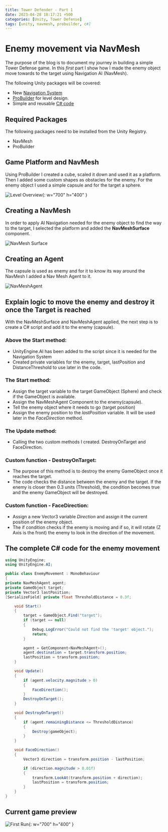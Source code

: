```yaml
---
title: Tower Defender - Part 1
date: 2023-04-28 18:17:21 +500
categories: [Unity, Tower Defense]
tags: [unity, navmesh, probuilder, c#]
---
```


# Enemy movement via NavMesh

The purpose of the blog is to document my journey in building a simple Tower Defense game.
In this _first_ part I show how I made the enemy object move towards to the target using Navigation AI (NavMesh).

The following Unity packages will be covered:

- New [Navigation System](https://docs.unity3d.com/Packages/com.unity.ai.navigation@1.1/manual/NavInnerWorkings.html)
- [ProBuilder](https://docs.unity3d.com/Packages/com.unity.probuilder@5.0/manual/index.html) for level design.
- Simple and reusable [C# code](https://docs.unity3d.com/2023.2/Documentation/Manual/CreatingAndUsingScripts.html)

## Required Packages

The following packages need to be installed from the Unity Registry.

- NavMesh
- ProBuilder

## Game Platform and NavMesh

Using ProBuilder I created a cube, scaled it down and used it as a platform. Then I added some custom shapes as obstacles for the enemy.
For the enemy object I used a simple capsule and for the target a sphere.

![Level Overview](/assets/img/Overview.png){: w="700" h="400" }

## Creating a NavMesh

In order to apply AI Navigation needed for the enemy object to find the way to the target, I selected the platform and added the **NavMeshSurface** component.

![NavMesh Surface](/assets/img/NavMesh.png)

## Creating an Agent

The capsule is used as enemy and for it to know its way around the NavMesh I added a Nav Mesh Agent to it.

![NavMeshAgent](/assets/img/NavMeshAgent.png)

## Explain logic to move the enemy and destroy it once the Target is reached

With the NavMeshSurface and NavMeshAgent applied, the next step is to create a C# script and add it to the enemy (capsule).

### Above the Start method:

- UnityEngine.AI has been added to the script since it is needed for the Navigation System
- Created private variables for the enemy, target, lastPosition and DistanceThreshold to use later in the code.

### The Start method:

- Assign the target variable to the target GameObject (Sphere) and check if the GameObject is available.
- Assign the NavMeshAgent Component to the enemy(capsule).
- Tell the enemy object where it needs to go (target position)
- Assign the enemy position to the _lastPosition_ variable. It will be used later in the _FaceDirection_ method.

### The Update method:

- Calling the two custom methods I created. DestroyOnTarget and FaceDirection.

### Custom function - DestroyOnTarget:

- The purpose of this method is to destroy the enemy GameObject once it reaches the target.
- The code checks the distance between the enemy and the target. If the enemy is closer then 0.3 units (Threshold), the condition becomes true and the enemy GameObject will be destroyed.

### Custom function - FaceDirection:

- Assign a new Vector3 variable _Direction_ and assign it the current position of the enemy object.
- The if condition checks if the enemy is moving and if so, it will rotate (Z Axis is the front) the enemy to look in the direction of the movement.

## The complete C# code for the enemy movement

```c#
using UnityEngine;
using UnityEngine.AI;

public class EnemyMovement : MonoBehaviour
{
private NavMeshAgent agent;
private GameObject target;
private Vector3 lastPosition;
[SerializeField] private float ThresholdDistance = 0.3f;

    void Start()
    {
        target = GameObject.Find("target");
        if (target == null)
        {
            Debug.LogError("Could not find the 'target' object.");
            return;
        }

        agent = GetComponent<NavMeshAgent>();
        agent.destination = target.transform.position;
        lastPosition = transform.position;
    }

    void Update()
    {
        if (agent.velocity.magnitude > 0)
        {
            FaceDirection();
        }
        DestroyOnTarget();
    }

    void DestroyOnTarget()
    {
        if (agent.remainingDistance <= ThresholdDistance)
        {
            Destroy(gameObject);
        }
    }

    void FaceDirection()
    {
        Vector3 direction = transform.position - lastPosition;

        if (direction.magnitude > 0.01f)
        {
            transform.LookAt(transform.position + direction);
            lastPosition = transform.position;
        }
    }
}
```

## Current game preview

![First Run](/assets/img/FirstRun.gif){: w="700" h="400" }
